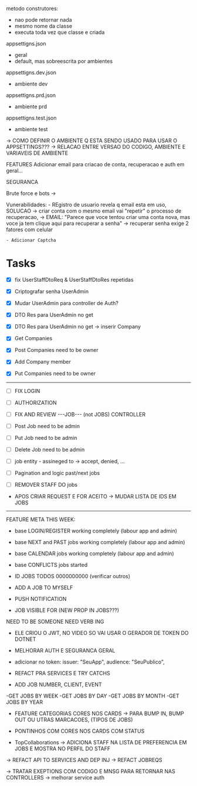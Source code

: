 metodo construtores:
- nao pode retornar nada
- mesmo nome da classe
- executa toda vez que classe e criada



appsettigns.json
- geral
- default, mas sobreescrita por ambientes

appsettigns.dev.json
- ambiente dev

appsettigns.prd.json
- ambiente prd

appsettigns.test.json
- ambiente test



-> COMO DEFINIR O AMBIENTE Q ESTA SENDO USADO PARA USAR O APPSETTINGS???
-> RELACAO ENTRE VERSAO DO CODIGO, AMBIENTE E VARIAVEIS DE AMBIENTE


FEATURES
Adicionar email para criacao de conta, recuperacao e auth em geral...



SEGURANCA

Brute force e bots ->

Vunerabilidades:
    - REgistro de usuario revela q email esta em uso, SOLUCAO -> criar conta com o mesmo email vai "repetir" o processo de recuperacao,
        -> EMAIL: "Parece que voce tentou criar uma conta nova, mas voce ja tem clique aqui para recuperar a senha" -> recuperar senha exige 2 fatores com celular
    
    - Adicionar Captcha







# Tasks
- [x] fix UserStaffDtoReq & UserStaffDtoRes repetidas 
- [x] Criptografar senha UserAdmin
- [x] Mudar UserAdmin para controller de Auth?
- [x] DTO Res para UserAdmin no get
- [x] DTO Res para UserAdmin no get -> inserir Company

- [x] Get Companies
- [x] Post Companies need to be owner
- [x] Add Company member
- [x] Put Companies need to be owner

-------------------------------------------------------------

- [ ] FIX LOGIN
- [ ] AUTHORIZATION

- [ ] FIX AND REVIEW ---JOB--- (not JOBS) CONTROLLER
- [ ] Post Job need to be admin
- [ ] Put Job need to be admin
- [ ] Delete Job need to be admin

- [ ] job entity - assineged to -> accept, denied, ...

- [ ] Pagination and logic past/next jobs

- [ ] REMOVER STAFF DO jobs



- APOS CRIAR REQUEST E FOR ACEITO -> MUDAR LISTA DE IDS EM JOBS


------------------------------------------------------------
FEATURE META THIS WEEK:
- base LOGIN/REGISTER working completely (labour app and admin)
- base NEXT and PAST jobs working completely (labour app and admin)
- base CALENDAR jobs working completely (labour app and admin)
- base CONFLICTS jobs started


- ID JOBS TODOS 0000000000 (verificar outros)

- ADD A JOB TO MYSELF
- PUSH NOTIFICATION

- JOB VISIBLE FOR (NEW PROP IN JOBS???)


NEED TO BE SOMEONE
NEED VERB ING




- ELE CRIOU O JWT, NO VIDEO SO VAI USAR O GERADOR DE TOKEN DO DOTNET




- MELHORAR AUTH E SEGURANCA GERAL

- adicionar no token:
    issuer: "SeuApp",
    audience: "SeuPublico",



- REFACT PRA SERVICES E TRY CATCHS
- ADD JOB NUMBER, CLIENT, EVENT

<!-- - JOB STATUS??? -->

-GET JOBS BY WEEK
-GET JOBS BY DAY
-GET JOBS BY MONTH
-GET JOBS BY YEAR



- FEATURE CATEGORIAS CORES NOS CARDS -> PARA BUMP IN, BUMP OUT OU UTRAS MARCACOES, (TIPOS DE JOBS)
- PONTINHOS COM CORES NOS CARDS COM STATUS


- TopCollaborations -> ADICIONA STAFF NA LISTA DE PREFERENCIA EM JOBS E MOSTRA NO PERFIL DO STAFF



-> REFACT API TO SERVICES AND DEP INJ
-> REFACT JOBREQS

-> TRATAR EXEPTIONS COM CODIGO E MNSG PARA RETORNAR NAS CONTROLLERS
-> melhorar service auth